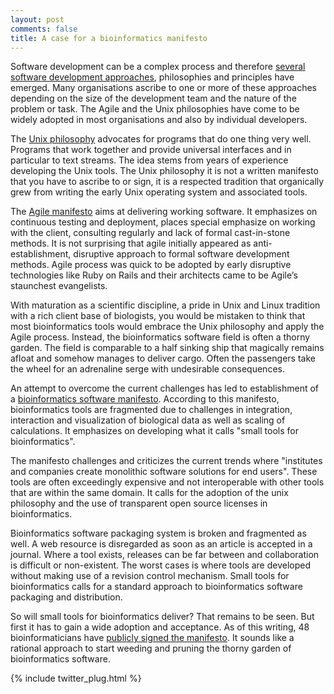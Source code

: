 ```yaml
---
layout: post
comments: false
title: A case for a bioinformatics manifesto
---
```


Software development can be a complex process and therefore [several software development approaches](http://www.quora.com/What-is-are-the-best-software-development-philosophy-ies), philosophies and principles have emerged. Many organisations ascribe to one or more of these approaches depending on the size of the development team and the nature of the problem or task. The Agile and the Unix philosophies have come to be widely adopted in most organisations and also by individual developers.

The [Unix philosophy](https://en.wikipedia.org/wiki/Unix_philosophy) advocates for programs that do one thing very well. Programs that work together and provide universal interfaces and in particular to text streams. The idea stems from years of experience developing the Unix tools. The Unix philosophy it is not a written manifesto that you have to ascribe to or sign, it is a respected tradition that organically grew from writing the early Unix operating system and associated tools.

The [Agile manifesto](https://en.wikipedia.org/wiki/Agile_software_development) aims at delivering working software. It emphasizes on continuous testing and deployment, places special emphasize on working with the client, consulting regularly and lack of formal cast-in-stone methods. It is not surprising that agile initially appeared as anti-establishment, disruptive approach to formal software development methods. Agile process was quick to be adopted by early disruptive technologies like Ruby on Rails and their architects came to be Agile’s staunchest evangelists.

With maturation as a scientific discipline, a pride in Unix and Linux tradition with a rich client base of biologists, you would be mistaken to think that most bioinformatics tools would embrace the Unix philosophy and apply the Agile process. Instead, the bioinformatics software field is often a thorny garden. The field is comparable to a half sinking ship that magically remains afloat and somehow manages to deliver cargo. Often the passengers take the wheel for an adrenaline serge with undesirable consequences.

An attempt to overcome the current challenges has led to establishment of a [bioinformatics software manifesto](https://github.com/pjotrp/bioinformatics). According to this manifesto, bioinformatics tools are fragmented due to challenges in integration, interaction and visualization of biological data as well as scaling of calculations. It emphasizes on developing what it calls "small tools for bioinformatics".

The manifesto challenges and criticizes the current trends where "institutes and companies create monolithic software solutions for end users". These tools are often exceedingly expensive and not interoperable with other tools that are within the same domain. It calls for the adoption of the unix philosophy and the use of transparent open source licenses in bioinformatics.

Bioinformatics software packaging system is broken and fragmented as well. A web resource is disregarded as soon as an 
article is accepted in a journal. Where a tool exists, releases can be far between and collaboration is difficult or non-existent. The worst cases is where tools are developed without making use of a revision control mechanism. Small tools for bioinformatics calls for a standard approach to bioinformatics software packaging and distribution. 

So will small tools for bioinformatics deliver? That remains to be seen. But first it has to gain a wide adoption and acceptance. As of this writing,
48 bioinformaticians have [publicly signed the manifesto](https://github.com/pjotrp/bioinformatics). 
It sounds like a rational approach to start weeding and pruning the thorny garden of bioinformatics software.

{% include twitter_plug.html %}

